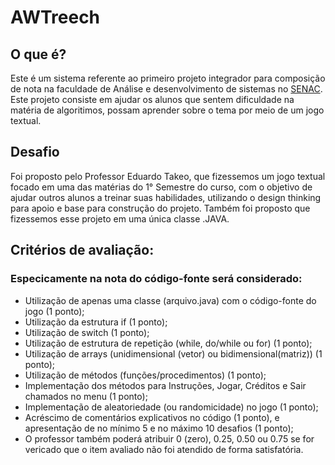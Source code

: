 # AWTreech
 
## O que é?
Este é um sistema referente ao primeiro projeto integrador para composição de nota na faculdade de Análise e desenvolvimento de sistemas no [SENAC](https://www.sp.senac.br/). Este projeto consiste em ajudar os alunos que sentem dificuldade na matéria de algoritimos, possam aprender sobre o tema por meio de um jogo textual.

## Desafio
Foi proposto pelo Professor Eduardo Takeo, que fizessemos um jogo textual focado em uma das matérias do 1° Semestre do curso, com o objetivo de ajudar outros alunos a treinar suas habilidades, utilizando o design thinking para apoio e base para construção do projeto. Também foi proposto que fizessemos esse projeto em uma única classe .JAVA.

## Critérios de avaliação:
### Especicamente na nota do código-fonte será considerado: 
- Utilização de apenas uma classe (arquivo.java) com o código-fonte do jogo (1 ponto);
- Utilização da estrutura if (1 ponto);
- Utilização de switch (1 ponto);
- Utilização de estrutura de repetição (while, do/while ou for) (1 ponto);
- Utilização de arrays (unidimensional (vetor) ou bidimensional(matriz)) (1 ponto);
- Utilização de métodos (funções/procedimentos) (1 ponto);
- Implementação dos métodos para Instruções, Jogar, Créditos e Sair chamados no menu (1 ponto);
- Implementação de aleatoriedade (ou randomicidade) no jogo (1 ponto); 
- Acréscimo de comentários explicativos no código (1 ponto), e apresentação de no mínimo 5 e no máximo 10 desafios (1 ponto);
- O professor também poderá atribuir 0 (zero), 0.25, 0.50 ou 0.75 se for vericado que o item avaliado
não foi atendido de forma satisfatória.
